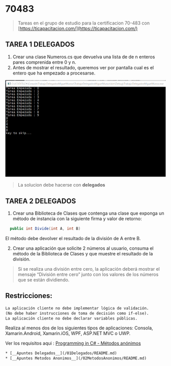 # 70483

> Tareas en el grupo de estudio para la certificacion 70-483 con [https://ticapacitacion.com/](https://ticapacitacion.com/)

## TAREA 1 DELEGADOS

1. Crear una clase Numeros.cs que devuelva una lista de de n enteros pares comprenida entre 0 y n.
2. Antes de mostrar el resultado, queremos ver por pantalla cual es el entero que ha empezado a procesarse.

![Alt Screenshot](img/ResutadoEsperadoTarea1.PNG?raw=true "F11")

> La solucion debe hacerse con __delegados__

## TAREA 2 DELEGADOS

1. Crear una Biblioteca de Clases que contenga una clase que exponga un método de instancia con la siguiente firma y valor de retorno:

```csharp
  public int Divide(int A, int B)
```

El método debe devolver el resultado de la división de A entre B.

2. Crear una aplicación que solicite 2 números al usuario, consuma el método de la Biblioteca de Clases y que muestre el resultado de la división.

> Si se realiza una división entre cero, la aplicación deberá mostrar el mensaje “División entre cero” junto con los valores de los números que se están dividiendo.

Restricciones:
--------------
    La aplicación cliente no debe implementar lógica de validación. 
    (No debe haber instrucciones de toma de decisión como if-else).
    La aplicación cliente no debe declarar variables públicas.

Realiza al menos dos de los siguientes tipos de aplicaciones: Consola, Xamarin.Android, Xamarin.iOS, WPF, ASP.NET MVC o UWP.

Ver los requisitos aqui : [Programming in C# - Métodos anónimos](https://youtu.be/APaqIomFy_A?t=59m5s)

    * [__Apuntes Delegados__](/01Delegados/README.md)
    * [__Apuntes Metodos Anonimos__](/02MetodosAnonimos/README.md)
